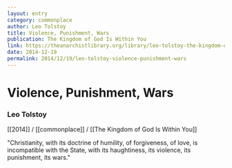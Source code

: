 ```yaml
---
layout: entry
category: commonplace
author: Leo Tolstoy
title: Violence, Punishment, Wars
publication: The Kingdom of God Is Within You
link: https://theanarchistlibrary.org/library/leo-tolstoy-the-kingdom-of-god-is-within-you
date: 2014-12-19
permalink: 2014/12/19/leo-tolstoy-violence-punishment-wars
---
```


# Violence, Punishment, Wars

### Leo Tolstoy

[[2014]] / [[commonplace]] / [[The Kingdom of God Is Within You]]

"Christianity, with its doctrine of humility, of forgiveness, of love, is incompatible with the State, with its haughtiness, its violence, its punishment, its wars."